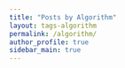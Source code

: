 ```yaml
---
title: "Posts by Algorithm"
layout: tags-algorithm
permalink: /algorithm/
author_profile: true
sidebar_main: true
---
```


